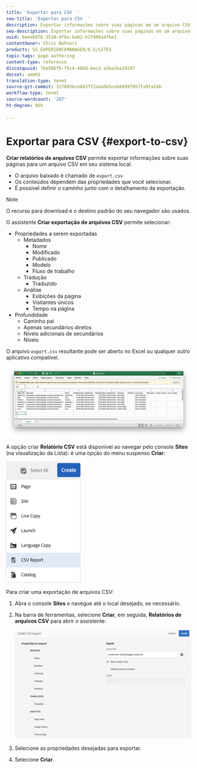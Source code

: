 ```yaml
---
title: 'Exportar para CSV  '
seo-title: 'Exportar para CSV  '
description: Exportar informações sobre suas páginas em um arquivo CSV em seu sistema local
seo-description: Exportar informações sobre suas páginas em um arquivo CSV em seu sistema local
uuid: 6eee607b-3510-4f6a-ba82-b27480a4fbe1
contentOwner: Chris Bohnert
products: SG_EXPERIENCEMANAGER/6.5/SITES
topic-tags: page-authoring
content-type: reference
discoiquuid: 7be506fb-f5c4-48dd-bec2-a3ea3ea19397
docset: aem65
translation-type: tm+mt
source-git-commit: 317093bce043ff2aaa5b5ceb8499f057fa9fa24b
workflow-type: tm+mt
source-wordcount: '207'
ht-degree: 86%

---
```



# Exportar para CSV  {#export-to-csv}

**Criar relatórios de arquivos CSV** permite exportar informações sobre suas páginas para um arquivo CSV em seu sistema local.

* O arquivo baixado é chamado de `export.csv`
* Os conteúdos dependem das propriedades que você selecionar.
* É possível definir o caminho junto com o detalhamento da exportação.

>[!NOTE]
>
>O recurso para download e o destino padrão do seu navegador são usados.

O assistente **Criar exportação de arquivos CSV** permite selecionar:

* Propriedades a serem exportadas
   * Metadados
      * Nome
      * Modificado
      * Publicado
      * Modelo
      * Fluxo de trabalho
   * Tradução
      * Traduzido
   * Análise
      * Exibições da página
      * Visitantes únicos
      * Tempo na página
* Profundidade
   * Caminho pai
   * Apenas secundários diretos
   * Níveis adicionais de secundários
   * Níveis

O arquivo `export.csv` resultante pode ser aberto no Excel ou qualquer outro aplicativo compatível.

![etc-01](assets/etc-01.png)

A opção criar **Relatório CSV** está disponível ao navegar pelo console **Sites** (na visualização da Lista): é uma opção do menu suspenso **Criar**:

![etc-02](assets/etc-02.png)

Para criar uma exportação de arquivos CSV:

1. Abra o console **Sites** e navegue até o local desejado, se necessário.
1. Na barra de ferramentas, selecione **Criar**, em seguida, **Relatórios de arquivos CSV** para abrir o assistente:

   ![etc-03](assets/etc-03.png)

1. Selecione as propriedades desejadas para exportar.
1. Selecione **Criar**.
